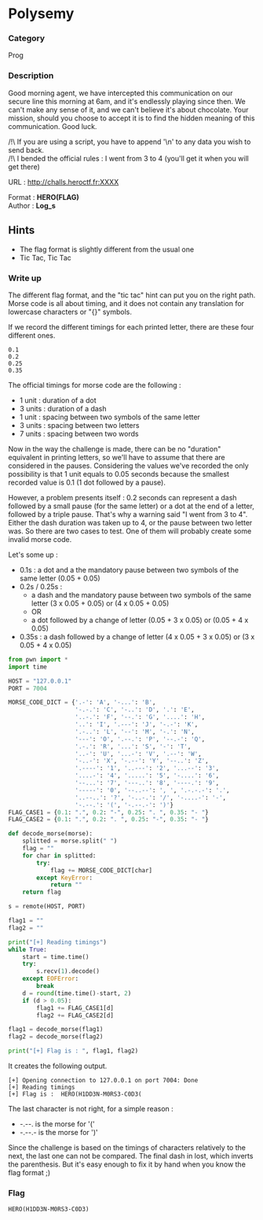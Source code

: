 # Polysemy

### Category

Prog

### Description

Good morning agent, we have intercepted this communication on our secure line this
morning at 6am, and it's endlessly playing since then. We can't make any sense of it, and we
can't believe it's about chocolate. Your mission, should you choose to accept it is
to find the hidden meaning of this communication. Good luck.

/!\ If you are using a script, you have to append '\n' to any data you wish to send back.<br>
/!\ I bended the official rules : I went from 3 to 4 (you'll get it when you will get there)

URL : http://challs.heroctf.fr:XXXX

Format : **HERO(FLAG)**<br>
Author : **Log_s**

## Hints
 - The flag format is slightly different from the usual one
 - Tic Tac, Tic Tac

### Write up

The different flag format, and the "tic tac" hint can put you on the right path. Morse code is all about
timing, and it does not contain any translation for lowercase characters or "{}" symbols.

If we record the different timings for each printed letter, there are these four different ones.
```
0.1
0.2
0.25
0.35
```

The official timings for morse code are the following : 
 - 1 unit : duration of a dot
 - 3 units : duration of a dash
 - 1 unit : spacing between two symbols of the same letter
 - 3 units : spacing between two letters
 - 7 units : spacing between two words

Now in the way the challenge is made, there can be no "duration" equivalent in printing letters,
so we'll have to assume that there are considered in the pauses. Considering the values we've recorded
the only possibility is that 1 unit equals to 0.05 seconds because the smallest recorded value is 0.1
(1 dot followed by a pause).

However, a problem presents itself : 0.2 seconds can represent a dash followed by a small pause (for the same letter)
or a dot at the end of a letter, followed by a triple pause. That's why a warning said "I went from
3 to 4". Either the dash duration was taken up to 4, or the pause between two letter was. So there are
two cases to test. One of them will probably create some invalid morse code.

Let's some up :
 - 0.1s : a dot and a the mandatory pause between two symbols of the same letter (0.05 + 0.05)
 - 0.2s / 0.25s : 
   - a dash and the mandatory pause between two symbols of the same letter (3 x 0.05 + 0.05) or (4 x 0.05 + 0.05)
    - OR
    - a dot followed by a change of letter (0.05 + 3 x 0.05) or (0.05 + 4 x 0.05)
 - 0.35s : a dash followed by a change of letter (4 x 0.05 + 3 x 0.05) or (3 x 0.05 + 4 x 0.05)

```python
from pwn import *
import time

HOST = "127.0.0.1"
PORT = 7004

MORSE_CODE_DICT = {'.-': 'A', '-...': 'B',
                   '-.-.': 'C', '-..': 'D', '.': 'E',
                   '..-.': 'F', '--.': 'G', '....': 'H',
                   '..': 'I', '.---': 'J', '-.-': 'K',
                   '.-..': 'L', '--': 'M', '-.': 'N',
                   '---': 'O', '.--.': 'P', '--.-': 'Q',
                   '.-.': 'R', '...': 'S', '-': 'T',
                   '..-': 'U', '...-': 'V', '.--': 'W',
                   '-..-': 'X', '-.--': 'Y', '--..': 'Z',
                   '.----': '1', '..---': '2', '...--': '3',
                   '....-': '4', '.....': '5', '-....': '6',
                   '--...': '7', '---..': '8', '----.': '9',
                   '-----': '0', '--..--': ', ', '.-.-.-': '.',
                   '..--..': '?', '-..-.': '/', '-....-': '-',
                   '-.--.': '(', '-.--.-': ')'}
FLAG_CASE1 = {0.1: ".", 0.2: "-", 0.25: ". ", 0.35: "- "}
FLAG_CASE2 = {0.1: ".", 0.2: ". ", 0.25: "-", 0.35: "- "}

def decode_morse(morse):
    splitted = morse.split(" ")
    flag = ""
    for char in splitted:
        try:
            flag += MORSE_CODE_DICT[char]
        except KeyError:
            return ""
    return flag

s = remote(HOST, PORT)

flag1 = ""
flag2 = ""

print("[+] Reading timings")
while True:
    start = time.time()
    try:
        s.recv(1).decode()
    except EOFError:
        break
    d = round(time.time()-start, 2)
    if (d > 0.05):
        flag1 += FLAG_CASE1[d]
        flag2 += FLAG_CASE2[d]

flag1 = decode_morse(flag1)
flag2 = decode_morse(flag2)

print("[+] Flag is : ", flag1, flag2)
```
It creates the following output.
```
[+] Opening connection to 127.0.0.1 on port 7004: Done
[+] Reading timings
[+] Flag is :  HERO(H1DD3N-M0RS3-C0D3( 
```
The last character is not right, for a simple reason : 
 - -.--. is the morse for '('
 - -.--.- is the morse for ')'

Since the challenge is based on the timings of characters relatively to the next, the last one can not be compared.
The final dash in lost, which inverts the parenthesis. But it's easy enough to fix it by hand when
you know the flag format ;)

### Flag

```HERO(H1DD3N-M0RS3-C0D3)```